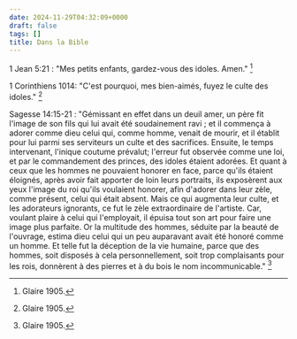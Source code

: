 ```yaml
---
date: 2024-11-29T04:32:09+0000
draft: false
tags: []
title: Dans la Bible
---
```




1 Jean 5:21 : "Mes petits enfants, gardez-vous des idoles. Amen." [^1]

[^1]: Glaire 1905.

1 Corinthiens 1014: "C'est pourquoi, mes bien-aimés, fuyez le culte des idoles." [^1]

[^1]: Glaire 1905.

Sagesse 14:15-21 : "Gémissant en effet dans un deuil amer, un père fit l'image de son fils qui lui avait été soudainement ravi ; et il commença à adorer comme dieu celui qui, comme homme, venait de mourir, et il établit pour lui parmi ses serviteurs un culte et des sacrifices. Ensuite, le temps intervenant, l'inique coutume prévalut; l'erreur fut observée comme une loi, et par le commandement des princes, des idoles étaient adorées. Et quant à ceux que les hommes ne pouvaient honorer en face, parce qu'ils étaient éloignés, après avoir fait apporter de loin leurs portraits, ils exposèrent aux yeux l'image du roi qu'ils voulaient honorer, afin d'adorer dans leur zèle, comme présent, celui qui était absent. Mais ce qui augmenta leur culte, et les adorateurs ignorants, ce fut le zèle extraordinaire de l'artiste. Car, voulant plaire à celui qui l'employait, il épuisa tout son art pour faire une image plus parfaite. Or la multitude des hommes, séduite par la beauté de l'ouvrage, estima dieu celui qui un peu auparavant avait été honoré comme un homme. Et telle fut la déception de la vie humaine, parce que des hommes, soit disposés à cela personnellement, soit trop complaisants pour les rois, donnèrent à des pierres et à du bois le nom incommunicable." [^1]

[^1]: Glaire 1905.


